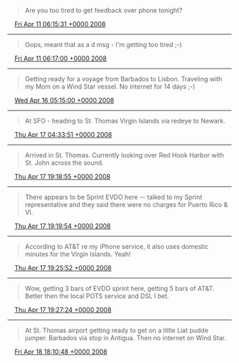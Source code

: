 > Are you too tired to get feedback over phone tonight?

<img src="../../media/tweet.ico" width="12" /> [Fri Apr 11 06:15:31 +0000 2008](https://twitter.com/ChristopherA/status/786987538)

----

> Oops, meant that as a d msg \- I'm getting too tired ;\-\)

<img src="../../media/tweet.ico" width="12" /> [Fri Apr 11 06:17:00 +0000 2008](https://twitter.com/ChristopherA/status/786988075)

----

> Getting ready for a voyage from Barbados to Lisbon\. Traveling with my Mom on a Wind Star vessel\. No internet for 14 days ;\-\)

<img src="../../media/tweet.ico" width="12" /> [Wed Apr 16 05:15:00 +0000 2008](https://twitter.com/ChristopherA/status/790069562)

----

> At SFO \- heading to St\. Thomas Virgin Islands via redeye to Newark\.

<img src="../../media/tweet.ico" width="12" /> [Thu Apr 17 04:33:51 +0000 2008](https://twitter.com/ChristopherA/status/790859545)

----

> Arrived in St\. Thomas\. Currently looking over Red Hook Harbor with St\. John across the sound\.

<img src="../../media/tweet.ico" width="12" /> [Thu Apr 17 19:18:55 +0000 2008](https://twitter.com/ChristopherA/status/791313023)

----

> There appears to be Sprint EVDO here \-\- talked to my Sprint representative and they said there were no charges for Puerto Rico & VI\.

<img src="../../media/tweet.ico" width="12" /> [Thu Apr 17 19:19:54 +0000 2008](https://twitter.com/ChristopherA/status/791313541)

----

> According to AT&T re my iPhone service, it also uses domestic minutes for the Virgin Islands\. Yeah\!

<img src="../../media/tweet.ico" width="12" /> [Thu Apr 17 19:25:52 +0000 2008](https://twitter.com/ChristopherA/status/791317285)

----

> Wow, getting 3 bars of EVDO sprint here, getting 5 bars of AT&T\. Better then the local POTS service and DSL I bet\.

<img src="../../media/tweet.ico" width="12" /> [Thu Apr 17 19:27:24 +0000 2008](https://twitter.com/ChristopherA/status/791318177)

----

> At St\. Thomas airport getting ready to get on a little Liat pudde jumper\. Barbados via stop in Antigua\. Then no internet on Wind Star\.

<img src="../../media/tweet.ico" width="12" /> [Fri Apr 18 18:10:48 +0000 2008](https://twitter.com/ChristopherA/status/792027277)